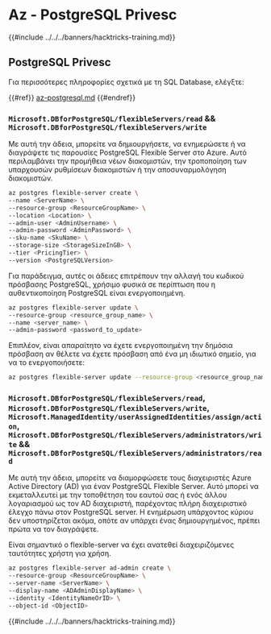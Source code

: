 # Az - PostgreSQL Privesc

{{#include ../../../banners/hacktricks-training.md}}

## PostgreSQL Privesc
Για περισσότερες πληροφορίες σχετικά με τη SQL Database, ελέγξτε:

{{#ref}}
[az-postgresql.md](../az-services/az-postgresql.md)
{{#endref}}

### `Microsoft.DBforPostgreSQL/flexibleServers/read` && `Microsoft.DBforPostgreSQL/flexibleServers/write`

Με αυτή την άδεια, μπορείτε να δημιουργήσετε, να ενημερώσετε ή να διαγράψετε τις παρουσίες PostgreSQL Flexible Server στο Azure. Αυτό περιλαμβάνει την προμήθεια νέων διακομιστών, την τροποποίηση των υπαρχουσών ρυθμίσεων διακομιστών ή την αποσυναρμολόγηση διακομιστών.
```bash
az postgres flexible-server create \
--name <ServerName> \
--resource-group <ResourceGroupName> \
--location <Location> \
--admin-user <AdminUsername> \
--admin-password <AdminPassword> \
--sku-name <SkuName> \
--storage-size <StorageSizeInGB> \
--tier <PricingTier> \
--version <PostgreSQLVersion>
```
Για παράδειγμα, αυτές οι άδειες επιτρέπουν την αλλαγή του κωδικού πρόσβασης PostgreSQL, χρήσιμο φυσικά σε περίπτωση που η αυθεντικοποίηση PostgreSQL είναι ενεργοποιημένη.
```bash
az postgres flexible-server update \
--resource-group <resource_group_name> \
--name <server_name> \
--admin-password <password_to_update>
```
Επιπλέον, είναι απαραίτητο να έχετε ενεργοποιημένη την δημόσια πρόσβαση αν θέλετε να έχετε πρόσβαση από ένα μη ιδιωτικό σημείο, για να το ενεργοποιήσετε:
```bash
az postgres flexible-server update --resource-group <resource_group_name> --server-name <server_name> --public-access Enabled
```
### `Microsoft.DBforPostgreSQL/flexibleServers/read`, `Microsoft.DBforPostgreSQL/flexibleServers/write`, `Microsoft.ManagedIdentity/userAssignedIdentities/assign/action`, `Microsoft.DBforPostgreSQL/flexibleServers/administrators/write` && `Microsoft.DBforPostgreSQL/flexibleServers/administrators/read`

Με αυτή την άδεια, μπορείτε να διαμορφώσετε τους διαχειριστές Azure Active Directory (AD) για έναν PostgreSQL Flexible Server. Αυτό μπορεί να εκμεταλλευτεί με την τοποθέτηση του εαυτού σας ή ενός άλλου λογαριασμού ως τον AD διαχειριστή, παρέχοντας πλήρη διαχειριστικό έλεγχο πάνω στον PostgreSQL server. Η ενημέρωση υπάρχοντος κύριου δεν υποστηρίζεται ακόμα, οπότε αν υπάρχει ένας δημιουργημένος, πρέπει πρώτα να τον διαγράψετε.

Είναι σημαντικό ο flexible-server να έχει ανατεθεί διαχειριζόμενες ταυτότητες χρήστη για χρήση.
```bash
az postgres flexible-server ad-admin create \
--resource-group <ResourceGroupName> \
--server-name <ServerName> \
--display-name <ADAdminDisplayName> \
--identity <IdentityNameOrID> \
--object-id <ObjectID>
```
{{#include ../../../banners/hacktricks-training.md}}
